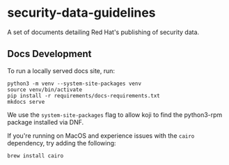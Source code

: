 # security-data-guidelines
A set of documents detailing Red Hat's publishing of security data.


## Docs Development

To run a locally served docs site, run:

```
python3 -m venv --system-site-packages venv
source venv/bin/activate
pip install -r requirements/docs-requirements.txt
mkdocs serve
```

We use the `system-site-packages` flag to allow koji to find the python3-rpm package installed via DNF.

If you're running on MacOS and experience issues with the `cairo` dependency, try adding the following:

```
brew install cairo
```
